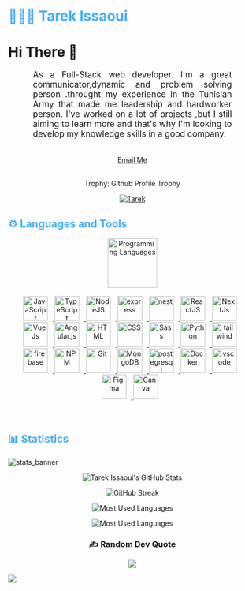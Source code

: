 <h1 style="color: #44AEFB;"> 👨🏻‍💻 Tarek Issaoui </h1>

<h1>Hi There 👋</h1>

<p align:"center" style="text-align: justify; margin: 0 50px; font-size: 17px;" >
    As a Full-Stack web developer. I'm a great communicator,dynamic and problem solving person .throught my experience in the Tunisian Army that made me leadership and hardworker person. I've worked on a lot of projects ,but I still aiming to learn more and that's why I'm looking to develop my knowledge skills in a good company.
<br>
<br>
<div align="center">

[Email Me](mailto:tarek9.9issaoui@gmail.com)
</div>
</p>    
<br>
<!-- Languages and Tools -->
<div align="center">
<summary>Trophy: Github Profile Trophy</summary>
</div>
<p align="center"> 
<a href="https://github.com/ryo-ma/github-profile-trophy"><img src="https://github-profile-trophy.vercel.app/?username=Tarek-Issaoui" alt="Tarek" /></a>
</p>
<h2 style="color: #44AEFB">⚙️ Languages and Tools</h2>
<div align="center" style="display:block;">
    <img width="100px" alt="Programming Languages" src="https://user-images.githubusercontent.com/78341798/194531121-47b0119a-ce00-439d-b586-125f86acb098.png"/> 
</div>
<br>   
<!-- Icons Resources -->
<!-- https://devicon.dev/ -->
<!-- https://cdn.jsdelivr.net/npm/simple-icons@v3/icons/ -->
<div align="center">
  <a href="https://developer.mozilla.org/en-US/docs/Web/JavaScript" target="_blank" rel="noreferrer">
      <img  alt="JavaScript" height="50px" style="padding-right:10px;" src="https://cdn.jsdelivr.net/gh/devicons/devicon/icons/javascript/javascript-plain.svg"/>
  </a>
  <a href="https://www.typescriptlang.org/" target="_blank" rel="noreferrer">
      <img  alt="TypeScript" height="50px" style="padding-right:10px; ;" src="https://cdn.jsdelivr.net/gh/devicons/devicon/icons/typescript/typescript-plain.svg"/>
  </a>
  <a href="https://nodejs.org/en/" target="_blank" rel="noreferrer">
      <img  alt="NodeJS" height="50px" style="padding-right:10px;" src="https://cdn.jsdelivr.net/gh/devicons/devicon/icons/nodejs/nodejs-original.svg"/>
  </a>
  <a href="https://expressjs.com/" target="_blank" rel="noreferrer">
      <img  alt="express" height="50px" style="padding-right:10px;" src="https://cdn.jsdelivr.net/gh/devicons/devicon/icons/express/express-original.svg"/>
  </a>
<a href="https://nestjs.com/" target="_blank" rel="noreferrer">
      <img  alt="nest" height="50px" style="padding-right:10px;" src="https://cdn.jsdelivr.net/gh/devicons/devicon/icons/nestjs/nestjs-plain-wordmark.svg"/>
  </a>
  <a href="https://reactjs.org/" target="_blank" rel="noreferrer">
      <img  alt="ReactJS" height="50px" style="padding-right:10px;" src="https://cdn.jsdelivr.net/gh/devicons/devicon/icons/react/react-original.svg" />
  </a>
  <a href="https://nextjs.org/" target="_blank" rel="noreferrer">
      <img  alt="NextJs" height="50px" style="padding-right:10px;" src="https://cdn.jsdelivr.net/gh/devicons/devicon/icons/nextjs/nextjs-original.svg"/>
  </a>
  <a href="https://vuejs.org/" target="_blank" rel="noreferrer">
      <img  alt="VueJs" height="50px" style="padding-right:10px;" src="https://cdn.jsdelivr.net/gh/devicons/devicon/icons/vuejs/vuejs-original.svg"/>
  </a>  
  <a href="https://angular.io/" target="_blank" rel="noreferrer">
            <img alt="Angular.js" height="50px" style="padding-right:10px;" src="https://cdn.jsdelivr.net/gh/devicons/devicon/icons/angularjs/angularjs-original.svg"/>
</a>    
  <a href="https://developer.mozilla.org/en-US/docs/Web/HTML" target="_blank" rel="noreferrer">
      <img  alt="HTML" height="50px" style="padding-right:10px;" src="https://cdn.jsdelivr.net/gh/devicons/devicon/icons/html5/html5-original.svg"/>
  </a>
  <a href="https://developer.mozilla.org/en-US/docs/Web/CSS" target="_blank" rel="noreferrer">
      <img  alt="CSS" height="50px" style="padding-right:10px;" src="https://cdn.jsdelivr.net/gh/devicons/devicon/icons/css3/css3-original.svg"/>
  </a>
  <a href="https://sass-lang.com/" target="_blank" rel="noreferrer">
      <img  alt="Sass" height="50px" style="padding-right:10px;" src="https://cdn.jsdelivr.net/gh/devicons/devicon/icons/sass/sass-original.svg"/>
  </a>
  <a href="https://www.python.org/" target="_blank" rel="noreferrer">
      <img  alt="Python" height="50px" style="padding-right:10px;" src="https://cdn.jsdelivr.net/gh/devicons/devicon/icons/python/python-original.svg"/>
  </a>
  <a href="https://tailwindcss.com/" target="_blank" rel="noreferrer">
      <img  alt="tailwind" height="50px" style="padding-right:10px;" src="https://cdn.jsdelivr.net/gh/devicons/devicon/icons/tailwindcss/tailwindcss-original-wordmark.svg"/>
  </a>
  <a href="https://firebase.google.com/" target="_blank" rel="noreferrer">
      <img  alt="firebase" height="50px" style="padding-right:10px;" src="https://cdn.jsdelivr.net/gh/devicons/devicon/icons/firebase/firebase-plain.svg"/>
  </a>
  <a href="https://www.npmjs.com/" target="_blank" rel="noreferrer">
      <img  alt="NPM" height="50px" style="padding-right:10px;" src="https://cdn.jsdelivr.net/gh/devicons/devicon/icons/npm/npm-original-wordmark.svg"/>
  </a>
  <a href="https://git-scm.com/" target="_blank" rel="noreferrer">
      <img  alt="Git" height="50px" style="padding-right:10px;" src="https://cdn.jsdelivr.net/gh/devicons/devicon/icons/git/git-original.svg"/>
  </a>
  <a href="https://www.mongodb.com/" target="_blank" rel="noreferrer">
      <img  alt="MongoDB" height="50px" style="padding-right:10px;" src="https://cdn.jsdelivr.net/gh/devicons/devicon/icons/mongodb/mongodb-original.svg"/>
  </a>
  <a href="https://www.postgresql.org/" target="_blank" rel="noreferrer">
      <img  alt="postegresql" height="50px" style="padding-right:10px;" src="https://cdn.jsdelivr.net/gh/devicons/devicon/icons/postgresql/postgresql-original.svg" />
  </a>
  <a href="https://www.mysql.com/" target="_blank" rel="noreferrer">
      <img  alt="Docker" height="50px" style="padding-right:10px;" src="https://cdn.jsdelivr.net/gh/devicons/devicon/icons/mysql/mysql-original-wordmark.svg"/>
  </a>
  <a href="https://code.visualstudio.com/" target="_blank" rel="noreferrer">
      <img  alt="vscode" height="50px" style="padding-right:10px;"src="https://cdn.jsdelivr.net/gh/devicons/devicon/icons/vscode/vscode-original.svg"/>
  </a>
  <a href="https://www.figma.com/" target="_blank" rel="noreferrer">
      <img  alt="Figma" height="50px" style="padding-right:10px;" src="https://cdn.jsdelivr.net/gh/devicons/devicon/icons/figma/figma-original.svg"/> 
  </a>
  <a href="https://www.canva.com/" target="_blank" rel="noreferrer">
      <img  alt="Canva" height="50px" style="padding-right:10px;" src="https://cdn.jsdelivr.net/gh/devicons/devicon/icons/canva/canva-original.svg"/> 
  </a>
</div>
<br>
<br>



<!-- Statistics -->

<h2 style="color: #44AEFB">📊 Statistics</h2>

![stats_banner](https://user-images.githubusercontent.com/78341798/194534778-d662496c-ae00-4e8d-ae9b-b90912054e7f.gif)


<div class="stats" align="center">

![Tarek Issaoui's GitHub Stats](https://github-readme-stats.vercel.app/api?username=Tarek-Issaoui&hide=stars&count_private=true&show_icons=true&theme=algolia&border_radius=20)

![GitHub Streak](https://streak-stats.demolab.com?user=Tarek-Issaoui&count_private=true&theme=algolia&border_radius=20)



![Most Used Languages](https://github-readme-stats.vercel.app/api/top-langs/?username=Tarek-Issaoui&show_icons=true&theme=algolia&border_radius=20)
    
<!-- compact programming languages layout -->
![Most Used Languages](https://github-readme-stats.vercel.app/api/top-langs/?username=Tarek-Issaoui&layout=compact&show_icons=true&theme=algolia&border_radius=20)

### ✍️ Random Dev Quote
![](https://quotes-github-readme.vercel.app/api?type=horizontal&theme=radical)

</div>





<a href="https://visitcount.itsvg.in">
  <img src="https://visitcount.itsvg.in/api?id=Tarek-Issaoui&label=Profile%20Views&color=12&pretty=false" />
</a>
